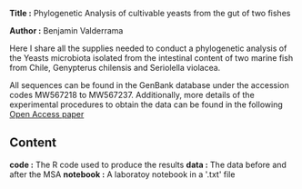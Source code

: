 **Title :** Phylogenetic Analysis of cultivable yeasts from the gut of two fishes

**Author :** Benjamin Valderrama

Here I share all the supplies needed to conduct a phylogenetic analysis of the Yeasts microbiota isolated from the intestinal content of two marine fish from Chile, Genypterus chilensis and Seriolella violacea.

All sequences can be found in the GenBank database under the accession codes MW567218 to MW567237. Additionally, more details of the experimental procedures to obtain the data can be found in the following [Open Access paper](https://www.mdpi.com/2309-608X/7/7/515/htm)


## Content

**code :** The R code used to produce the results
**data :** The data before and after the MSA
**notebook :** A laboratoy notebook in a '.txt' file
